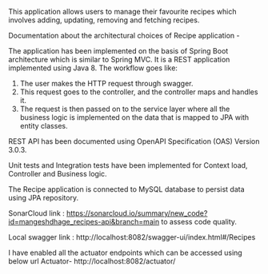 This application allows users to manage their favourite recipes which involves adding, updating, removing and fetching recipes.

Documentation about the architectural choices of Recipe application - 

The application has been implemented on the basis of Spring Boot architecture which is similar to Spring MVC. 
It is a REST application implemented using Java 8.
The workflow goes like:
1) The user makes the HTTP request through swagger.
2) This request goes to the controller, and the controller maps and handles it.
3) The request is then passed on to the service layer where all the business logic is implemented on the data that is mapped to JPA with entity classes.

REST API has been documented using OpenAPI Specification (OAS) Version 3.0.3.

Unit tests and Integration tests have been implemented for Context load, Controller and Business logic.

The Recipe application is connected to MySQL database to persist data using JPA repository.

SonarCloud link : https://sonarcloud.io/summary/new_code?id=mangeshdhage_recipes-api&branch=main to assess code quality.

Local swagger link : http://localhost:8082/swagger-ui/index.html#/Recipes

I have enabled all the actuator endpoints which can be accessed using below url
Actuator- http://localhost:8082/actuator/